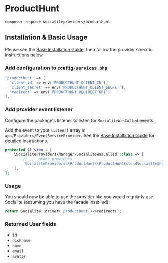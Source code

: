 # ProductHunt

```bash
composer require socialiteproviders/producthunt
```

## Installation & Basic Usage

Please see the [Base Installation Guide](https://socialiteproviders.com/usage/), then follow the provider specific instructions below.

### Add configuration to `config/services.php`

```php
'producthunt' => [    
  'client_id' => env('PRODUCTHUNT_CLIENT_ID'),  
  'client_secret' => env('PRODUCTHUNT_CLIENT_SECRET'),  
  'redirect' => env('PRODUCTHUNT_REDIRECT_URI') 
],
```

### Add provider event listener

Configure the package's listener to listen for `SocialiteWasCalled` events.

Add the event to your `listen[]` array in `app/Providers/EventServiceProvider`. See the [Base Installation Guide](https://socialiteproviders.com/usage/) for detailed instructions.

```php
protected $listen = [
    \SocialiteProviders\Manager\SocialiteWasCalled::class => [
        // ... other providers
        'SocialiteProviders\\ProductHunt\\ProductHuntExtendSocialite@handle',
    ],
];
```

### Usage

You should now be able to use the provider like you would regularly use Socialite (assuming you have the facade installed):

```php
return Socialite::driver('producthunt')->redirect();
```

### Returned User fields

- ``id``
- ``nickname``
- ``name``
- ``email``
- ``avatar``
